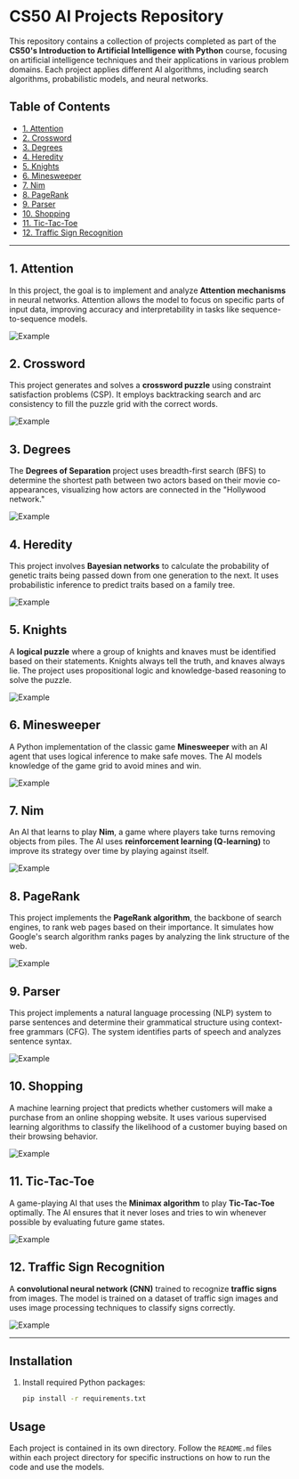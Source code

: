# CS50 AI Projects Repository

This repository contains a collection of projects completed as part of the **CS50's Introduction to Artificial Intelligence with Python** course, focusing on artificial intelligence techniques and their applications in various problem domains. Each project applies different AI algorithms, including search algorithms, probabilistic models, and neural networks.

## Table of Contents

- [1. Attention](#1-attention)
- [2. Crossword](#2-crossword)
- [3. Degrees](#3-degrees)
- [4. Heredity](#4-heredity)
- [5. Knights](#5-knights)
- [6. Minesweeper](#6-minesweeper)
- [7. Nim](#7-nim)
- [8. PageRank](#8-pagerank)
- [9. Parser](#9-parser)
- [10. Shopping](#10-shopping)
- [11. Tic-Tac-Toe](#11-tic-tac-toe)
- [12. Traffic Sign Recognition](#12-traffic-sign-recognition)

---

## 1. Attention

In this project, the goal is to implement and analyze **Attention mechanisms** in neural networks. Attention allows the model to focus on specific parts of input data, improving accuracy and interpretability in tasks like sequence-to-sequence models.

![Example](./readme_images/attention.png)

## 2. Crossword

This project generates and solves a **crossword puzzle** using constraint satisfaction problems (CSP). It employs backtracking search and arc consistency to fill the puzzle grid with the correct words.

![Example](./readme_images/crossword.png)

## 3. Degrees

The **Degrees of Separation** project uses breadth-first search (BFS) to determine the shortest path between two actors based on their movie co-appearances, visualizing how actors are connected in the "Hollywood network."

![Example](./readme_images/degrees.png)

## 4. Heredity

This project involves **Bayesian networks** to calculate the probability of genetic traits being passed down from one generation to the next. It uses probabilistic inference to predict traits based on a family tree.

![Example](./readme_images/heredity.png)

## 5. Knights

A **logical puzzle** where a group of knights and knaves must be identified based on their statements. Knights always tell the truth, and knaves always lie. The project uses propositional logic and knowledge-based reasoning to solve the puzzle.

![Example](./readme_images/knights.png)

## 6. Minesweeper

A Python implementation of the classic game **Minesweeper** with an AI agent that uses logical inference to make safe moves. The AI models knowledge of the game grid to avoid mines and win.

![Example](./readme_images/minesweeper.png)

## 7. Nim

An AI that learns to play **Nim**, a game where players take turns removing objects from piles. The AI uses **reinforcement learning (Q-learning)** to improve its strategy over time by playing against itself.

![Example](./readme_images/nim.png)

## 8. PageRank

This project implements the **PageRank algorithm**, the backbone of search engines, to rank web pages based on their importance. It simulates how Google's search algorithm ranks pages by analyzing the link structure of the web.

![Example](./readme_images/pagerank.png)

## 9. Parser

This project implements a natural language processing (NLP) system to parse sentences and determine their grammatical structure using context-free grammars (CFG). The system identifies parts of speech and analyzes sentence syntax.

![Example](./readme_images/parser.png)

## 10. Shopping

A machine learning project that predicts whether customers will make a purchase from an online shopping website. It uses various supervised learning algorithms to classify the likelihood of a customer buying based on their browsing behavior.

![Example](./readme_images/shopping.png)

## 11. Tic-Tac-Toe

A game-playing AI that uses the **Minimax algorithm** to play **Tic-Tac-Toe** optimally. The AI ensures that it never loses and tries to win whenever possible by evaluating future game states.

![Example](./readme_images/tictactoe.png)

## 12. Traffic Sign Recognition

A **convolutional neural network (CNN)** trained to recognize **traffic signs** from images. The model is trained on a dataset of traffic sign images and uses image processing techniques to classify signs correctly.

![Example](./readme_images/traffic.png)

---

## Installation

1. Install required Python packages:
   ```bash
   pip install -r requirements.txt
   ```

## Usage

Each project is contained in its own directory. Follow the `README.md` files within each project directory for specific instructions on how to run the code and use the models.
